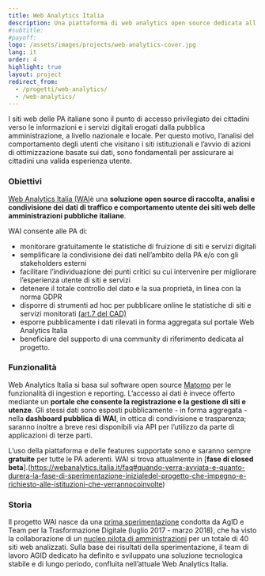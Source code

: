 ```yaml
---
title: Web Analytics Italia
description: Una piattaforma di web analytics open source dedicata all’analisi dei dati di traffico dei siti della pubblica amministrazione.
#subtitle:
#payoff:
logo: /assets/images/projects/web-analytics-cover.jpg
lang: it
order: 4
highlight: true
layout: project
redirect_from:
  - /progetti/web-analytics/
  - /web-analytics/
---
```


I siti web delle PA italiane sono il punto di accesso privilegiato dei cittadini verso le informazioni e i servizi digitali erogati dalla pubblica amministrazione, a livello nazionale e locale. Per questo motivo, l’analisi del comportamento degli utenti che visitano i siti istituzionali e l’avvio di azioni di ottimizzazione basate sui dati, sono fondamentali per assicurare ai cittadini una valida esperienza utente. 


### Obiettivi
[Web Analytics Italia (WAI](https://webanalytics.italia.it/)è una **soluzione open source di raccolta, analisi e condivisione dei dati di traffico e comportamento utente dei siti web delle amministrazioni pubbliche italiane**. 

WAI consente alle PA di:

- monitorare gratuitamente le statistiche di fruizione di siti e servizi digitali
- semplificare la condivisione dei dati nell’ambito della PA e/o con gli stakeholders esterni
- facilitare l’individuazione dei punti critici su cui intervenire per migliorare l’esperienza utente di siti e servizi
- detenere il totale controllo del dato e la sua proprietà, in linea con la norma GDPR 
- disporre di strumenti ad hoc per pubblicare online le statistiche di siti e servizi monitorati [(art.7 del CAD)](https://docs.italia.it/italia/piano-triennale-ict/codice-amministrazione-digitale-docs/it/v2017-12-13/_rst/capo1_sezione2_art7.html?highlight=statistiche%20utilizzo)  
- esporre pubblicamente i dati rilevati in forma aggregata sul portale Web Analytics Italia 
- beneficiare del supporto di una community di riferimento dedicata al progetto.

### Funzionalità
Web Analytics Italia si basa sul software open source [Matomo](https://matomo.org/) per le funzionalità di ingestion e reporting.  L’accesso ai dati è invece offerto mediante un **portale che consente la registrazione e la gestione di siti e utenze**. 
Gli stessi dati sono esposti pubblicamente - in forma aggregata - nella **dashboard pubblica di WAI**, in ottica di condivisione e trasparenza; saranno inoltre a breve resi disponibili via API per l’utilizzo da parte di applicazioni di terze parti. 

L’uso della piattaforma e delle features supportate sono e saranno sempre **gratuite** per tutte le PA aderenti.
WAI si trova attualmente in [**fase di closed beta**].(https://webanalytics.italia.it/faq#quando-verra-avviata-e-quanto-durera-la-fase-di-sperimentazione-inizialedel-progetto-che-impegno-e-richiesto-alle-istituzioni-che-verrannocoinvolte)  

### Storia
Il progetto WAI nasce da una [prima sperimentazione](https://medium.com/designers-italia/cosa-abbiamo-imparato-su-piwik-64b336d78888) condotta da AgID e Team per la Trasformazione Digitale (luglio 2017 - marzo 2018), che ha visto la collaborazione di un [nucleo pilota di amministrazioni](https://medium.com/designers-italia/cosa-fanno-gli-utenti-del-sito-di-un-comune-ce-lo-dice-piwik-dedc67504b35) per un totale di 40 siti web analizzati. Sulla base dei risultati della sperimentazione, il team di lavoro AGID dedicato ha definito e sviluppato una soluzione tecnologica stabile e di lungo periodo, confluita nell’attuale Web Analytics Italia.
